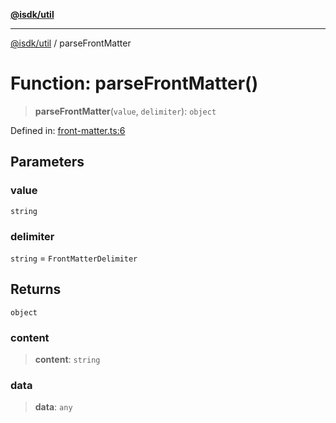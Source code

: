 [**@isdk/util**](../README.md)

***

[@isdk/util](../globals.md) / parseFrontMatter

# Function: parseFrontMatter()

> **parseFrontMatter**(`value`, `delimiter`): `object`

Defined in: [front-matter.ts:6](https://github.com/isdk/util.js/blob/79fcdde5490ce675c34a8f772113e8a202beea65/src/front-matter.ts#L6)

## Parameters

### value

`string`

### delimiter

`string` = `FrontMatterDelimiter`

## Returns

`object`

### content

> **content**: `string`

### data

> **data**: `any`

